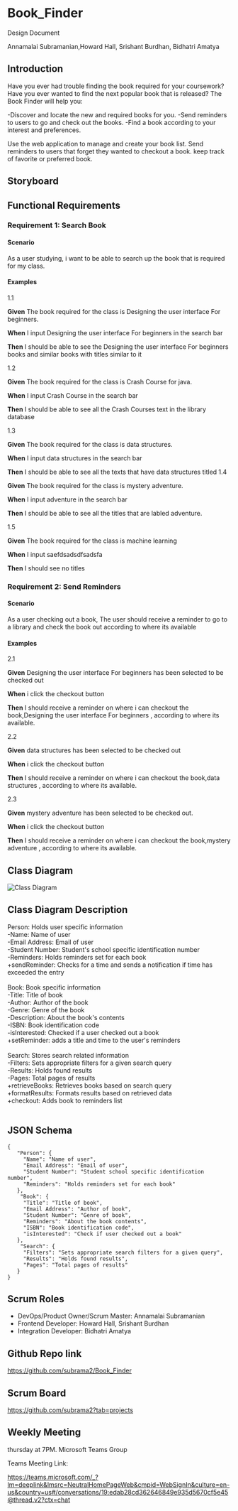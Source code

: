 # Book_Finder
Design Document  
  
Annamalai Subramanian,Howard Hall, Srishant Burdhan, Bidhatri Amatya

## Introduction
Have you ever had trouble finding the book required for your coursework? Have you ever wanted to find the next popular book that is released? The Book Finder will help you:

-Discover and locate the new and required books for you.
-Send reminders to users to go and check out the books.
-Find a book according to your interest and preferences.

Use the web application to manage and create your book list. Send reminders to users that forget they wanted to checkout a book. keep track of favorite or preferred book.

## Storyboard

## Functional Requirements

### Requirement 1: Search Book

#### Scenario
As a user studying, i want to be able to search up the book that is required for my class.

#### Examples

1.1
  
**Given** The book required for the class is Designing the user interface For beginners.

**When** I input Designing the user interface For beginners in the search bar

**Then**  I should be able to see the Designing the user interface For beginners books and similar books with titles similar to it
  
1.2
  
**Given** The book required for the class is Crash Course for java.

**When** I input Crash Course in the search bar

**Then**   I should be able to see all the Crash Courses text in the library database
  
1.3
  
**Given** The book required for the class is data structures.

**When** I input data structures in the search bar

**Then**   I should be able to see all the texts that have data structures titled
1.4
  
**Given** The book required for the class is mystery adventure.

**When** I input adventure in the search bar

**Then**   I should be able to see all the titles that are labled adventure.
 
1.5

**Given** The book required for the class is machine learning

**When** I input saefdsadsdfsadsfa

**Then**   I should see no titles

### Requirement 2: Send Reminders

#### Scenario
As a user checking out a book, The user should receive a reminder to go to a library and check the book out according to where its available
  
#### Examples

2.1
  
**Given** Designing the user interface For beginners has been selected to be checked out

**When** i click the checkout button

**Then**  I should receive a reminder on where i can checkout the book,Designing the user interface For beginners , according to where its available.
  
2.2 
  
**Given** data structures  has been selected to be checked out

**When** i click the checkout button

**Then**  I should receive a reminder on where i can checkout the book,data structures , according to where its available.
  
2.3 
  
**Given** mystery adventure has been selected to be checked out.

**When** i click the checkout button

**Then**   I should receive a reminder on where i can checkout the book,mystery adventure , according to where its available.
  
  
## Class Diagram
 ![Class Diagram](https://github.com/subrama2/Book_Finder/blob/main/BookFinder%20Class%20Diagram%20(1).jpg)
 ## Class Diagram Description
Person: Holds user specific information<br />
-Name: Name of user<br />
-Email Address: Email of user<br />
-Student Number: Student's school specific identification number<br />
-Reminders: Holds reminders set for each book<br />
+sendReminder: Checks for a time and sends a notification if time has exceeded the entry<br />
<br />
Book: Book specific information<br />
-Title: Title of book<br />
-Author: Author of the book<br />
-Genre: Genre of the book<br />
-Description: About the book's contents<br />
-ISBN: Book identification code<br />
-isInterested: Checked if a user checked out a book<br />
+setReminder: adds a title and time to the user's reminders<br />
<br />
Search: Stores search related information<br />
-Filters: Sets appropriate filters for a given search query<br />
-Results: Holds found results<br />
-Pages: Total pages of results<br />
+retrieveBooks: Retrieves books based on search query<br />
+formatResults: Formats results based on retrieved data<br />
+checkout: Adds book to reminders list<br />
<br />
 ## JSON Schema
 ```
{
	"Person": {
      "Name": "Name of user",
      "Email Address": "Email of user",
	  "Student Number": "Student school specific identification number",
      "Reminders": "Holds reminders set for each book"
    },
     "Book": {
      "Title": "Title of book",
      "Email Address": "Author of book",
	  "Student Number": "Genre of book",
      "Reminders": "About the book contents",
      "ISBN": "Book identification code",
      "isInterested": "Check if user checked out a book"
    },
     "Search": {
      "Filters": "Sets appropriate search filters for a given query",
      "Results": "Holds found results",
	  "Pages": "Total pages of results"
    }   
}
```

## Scrum Roles

* DevOps/Product Owner/Scrum Master: Annamalai Subramanian
* Frontend Developer: Howard Hall, Srishant Burdhan
* Integration Developer: Bidhatri Amatya

## Github Repo link

https://github.com/subrama2/Book_Finder

## Scrum Board
https://github.com/subrama2?tab=projects

## Weekly Meeting

thursday at 7PM. Microsoft Teams Group

Teams Meeting Link:

[https://teams.microsoft.com/_?lm=deeplink&lmsrc=NeutralHomePageWeb&cmpid=WebSignIn&culture=en-us&country=us#/conversations/19:edab28cd362646849e935d5670cf5e45@thread.v2?ctx=chat
](https://teams.microsoft.com/_?lm=deeplink&lmsrc=NeutralHomePageWeb&cmpid=WebSignIn&culture=en-us&country=us#/school/conversations/Group%202?threadId=19:c648c66d20844dcdabba684b3c4b365f@thread.tacv2&ctx=channel)


